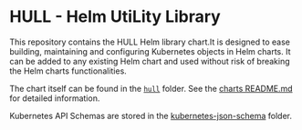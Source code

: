 # HULL - Helm UtiLity Library

This repository contains the HULL Helm library chart.It is designed to ease building, maintaining and configuring Kubernetes objects in Helm charts. It can be added to any existing Helm chart and used without risk of breaking the Helm charts functionalities.

The chart itself can be found in the [`hull`](hull) folder. See the [charts README.md](hull/README.md) for detailed information.

Kubernetes API Schemas are stored in the [kubernetes-json-schema](kubernetes-json-schema) folder.
